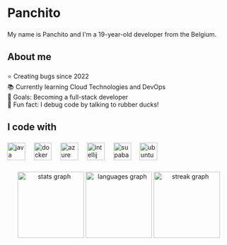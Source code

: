 <h1 align="left">Panchito</h1>

###

<p align="left">My name is Panchito and I'm a 19-year-old developer from the Belgium.</p>

###

<h2 align="left">About me</h2>

###

<p align="left">⭐ Creating bugs since 2022<br>📚 Currently learning Cloud Technologies and DevOps<br>🎯 Goals: Becoming a full-stack developer<br>🎲 Fun fact: I debug code by talking to rubber ducks!</p>

###

<h2 align="left">I code with</h2>

###

<div align="left">
  <img src="https://cdn.jsdelivr.net/gh/devicons/devicon/icons/java/java-original.svg" height="40" alt="java logo"  />
  <img width="12" />
  <img src="https://cdn.jsdelivr.net/gh/devicons/devicon/icons/docker/docker-original.svg" height="40" alt="docker logo"  />
  <img width="12" />
  <img src="https://cdn.jsdelivr.net/gh/devicons/devicon/icons/azure/azure-original.svg" height="40" alt="azure logo"  />
  <img width="12" />
  <img src="https://cdn.jsdelivr.net/gh/devicons/devicon/icons/intellij/intellij-original.svg" height="40" alt="intellij logo"  />
  <img width="12" />
  <img src="https://cdn.simpleicons.org/supabase/3ECF8E" height="40" alt="supabase logo"  />
  <img width="12" />
  <img src="https://cdn.jsdelivr.net/gh/devicons/devicon/icons/ubuntu/ubuntu-plain.svg" height="40" alt="ubuntu logo"  />
</div>

###


###

<div align="center">
  <img src="https://github-readme-stats.vercel.app/api?username=panchitovdv&hide_title=false&hide_rank=false&show_icons=true&include_all_commits=true&count_private=true&disable_animations=false&theme=nord&locale=en&hide_border=false&order=1" height="150" alt="stats graph"  />
  <img src="https://github-readme-stats.vercel.app/api/top-langs?username=panchitovdv&locale=en&hide_title=false&layout=compact&card_width=320&langs_count=5&theme=nord&hide_border=false&order=2" height="150" alt="languages graph"  />
  <img src="https://streak-stats.demolab.com?user=panchitovdv&locale=en&mode=daily&theme=nord&hide_border=false&border_radius=5&order=3" height="150" alt="streak graph"  />
</div>

###
